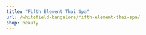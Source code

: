 ```yaml
---
title: "Fifth Element Thai Spa"
url: /whitefield-bangalore/fifth-element-thai-spa/
shop: beauty
---
```


